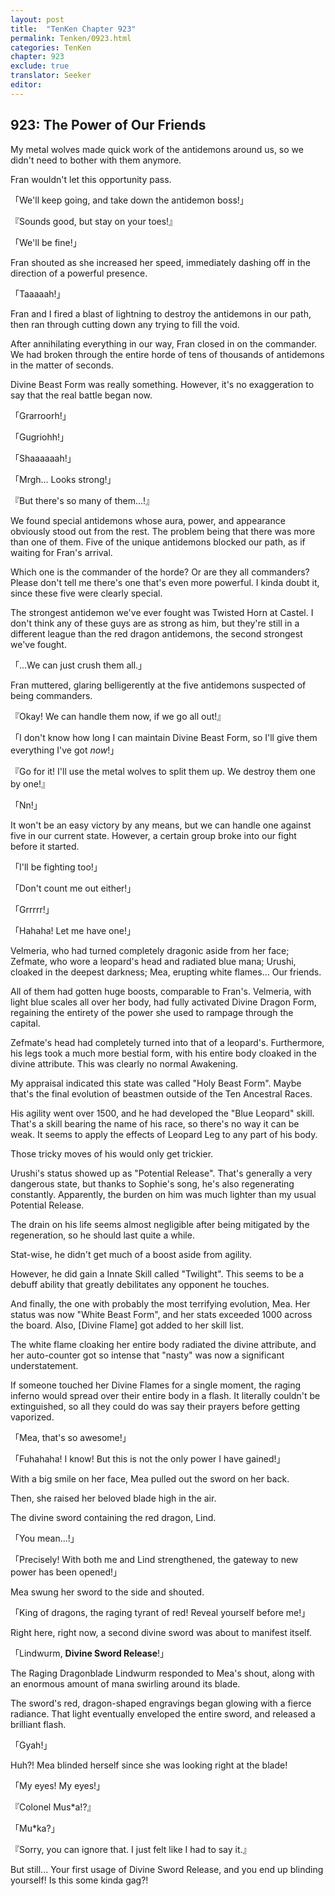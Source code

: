 ```yaml
---
layout: post
title:  "TenKen Chapter 923"
permalink: Tenken/0923.html
categories: TenKen
chapter: 923
exclude: true
translator: Seeker
editor: 
---
```

<h2>923: The Power of Our Friends</h2>

My metal wolves made quick work of the antidemons around us, so we didn't need to bother with them anymore.

Fran wouldn't let this opportunity pass.

「We'll keep going, and take down the antidemon boss!」

『Sounds good, but stay on your toes!』

「We'll be fine!」

Fran shouted as she increased her speed, immediately dashing off in the direction of a powerful presence.

「Taaaaah!」

Fran and I fired a blast of lightning to destroy the antidemons in our path, then ran through cutting down any trying to fill the void.

After annihilating everything in our way, Fran closed in on the commander. We had broken through the entire horde of tens of thousands of antidemons in the matter of seconds.

Divine Beast Form was really something. However, it's no exaggeration to say that the real battle began now.

「Grarroorh!」

「Gugriohh!」

「Shaaaaaah!」

「Mrgh... Looks strong!」

『But there's so many of them...!』

We found special antidemons whose aura, power, and appearance obviously stood out from the rest. The problem being that there was more than one of them. Five of the unique antidemons blocked our path, as if waiting for Fran's arrival.

Which one is the commander of the horde? Or are they all commanders? Please don't tell me there's one that's even more powerful. I kinda doubt it, since these five were clearly special.

The strongest antidemon we've ever fought was Twisted Horn at Castel. I don't think any of these guys are as strong as him, but they're still in a different league than the red dragon antidemons, the second strongest we've fought.

「...We can just crush them all.」

Fran muttered, glaring belligerently at the five antidemons suspected of being commanders.

『Okay! We can handle them now, if we go all out!』

「I don't know how long I can maintain Divine Beast Form, so I'll give them everything I've got *now*!」

『Go for it! I'll use the metal wolves to split them up. We destroy them one by one!』

「Nn!」

It won't be an easy victory by any means, but we can handle one against five in our current state. However, a certain group broke into our fight before it started.

「I'll be fighting too!」

「Don't count me out either!」

「Grrrrr!」

「Hahaha! Let me have one!」

Velmeria, who had turned completely dragonic aside from her face; Zefmate, who wore a leopard's head and radiated blue mana; Urushi, cloaked in the deepest darkness; Mea, erupting white flames... Our friends.

All of them had gotten huge boosts, comparable to Fran's. Velmeria, with light blue scales all over her body, had fully activated Divine Dragon Form, regaining the entirety of the power she used to rampage through the capital.

Zefmate's head had completely turned into that of a leopard's. Furthermore, his legs took a much more bestial form, with his entire body cloaked in the divine attribute. This was clearly no normal Awakening.

My appraisal indicated this state was called "Holy Beast Form". Maybe that's the final evolution of beastmen outside of the Ten Ancestral Races.

His agility went over 1500, and he had developed the "Blue Leopard" skill. That's a skill bearing the name of his race, so there's no way it can be weak. It seems to apply the effects of Leopard Leg to any part of his body.

Those tricky moves of his would only get trickier.

Urushi's status showed up as "Potential Release". That's generally a very dangerous state, but thanks to Sophie's song, he's also regenerating constantly. Apparently, the burden on him was much lighter than my usual Potential Release.

The drain on his life seems almost negligible after being mitigated by the regeneration, so he should last quite a while.

Stat-wise, he didn't get much of a boost aside from agility.

However, he did gain a Innate Skill called "Twilight". This seems to be a debuff ability that greatly debilitates any opponent he touches.

And finally, the one with probably the most terrifying evolution, Mea. Her status was now "White Beast Form", and her stats exceeded 1000 across the board. Also, [Divine Flame] got added to her skill list.

The white flame cloaking her entire body radiated the divine attribute, and her auto-counter got so intense that "nasty" was now a significant understatement.

If someone touched her Divine Flames for a single moment, the raging inferno would spread over their entire body in a flash. It literally couldn't be extinguished, so all they could do was say their prayers before getting vaporized.

「Mea, that's so awesome!」

「Fuhahaha! I know! But this is not the only power I have gained!」

With a big smile on her face, Mea pulled out the sword on her back.

Then, she raised her beloved blade high in the air.

The divine sword containing the red dragon, Lind.

「You mean...!」

「Precisely! With both me and Lind strengthened, the gateway to new power has been opened!」

Mea swung her sword to the side and shouted.

「King of dragons, the raging tyrant of red! Reveal yourself before me!」

Right here, right now, a second divine sword was about to manifest itself.

「Lindwurm, **Divine Sword Release**!」

The Raging Dragonblade Lindwurm responded to Mea's shout, along with an enormous amount of mana swirling around its blade.

The sword's red, dragon-shaped engravings began glowing with a fierce radiance. That light eventually enveloped the entire sword, and released a brilliant flash.

「Gyah!」

Huh?! Mea blinded herself since she was looking right at the blade!

「My eyes! My eyes!」

『Colonel Mus*a!?』

「Mu*ka?」

『Sorry, you can ignore that. I just felt like I had to say it.』

But still... Your first usage of Divine Sword Release, and you end up blinding yourself! Is this some kinda gag?!



